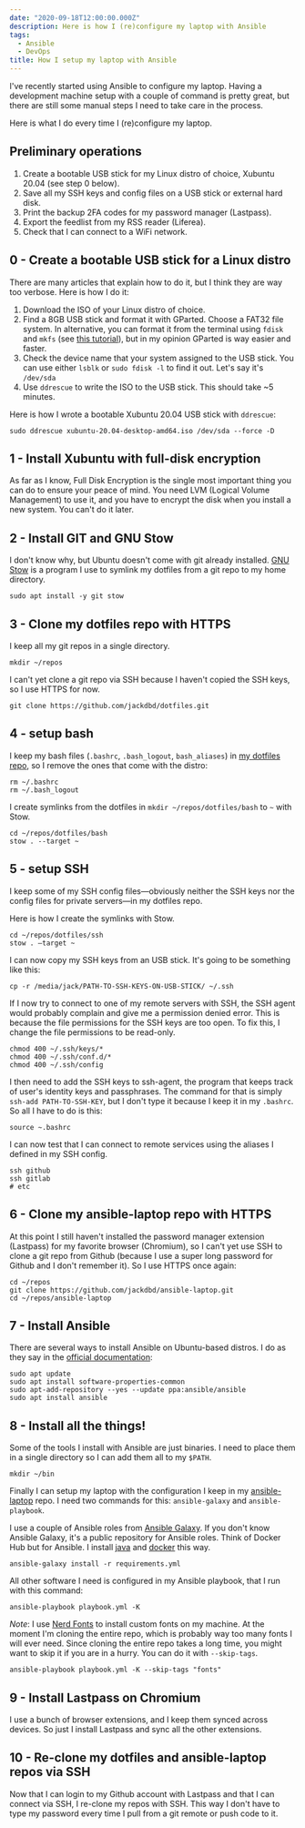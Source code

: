 ```yaml
---
date: "2020-09-18T12:00:00.000Z"
description: Here is how I (re)configure my laptop with Ansible
tags:
  - Ansible
  - DevOps
title: How I setup my laptop with Ansible
---
```

I've recently started using Ansible to configure my laptop. Having a development machine setup with a couple of command is pretty great, but there are still some manual steps I need to take care in the process.

Here is what I do every time I (re)configure my laptop.

## Preliminary operations

1. Create a bootable USB stick for my Linux distro of choice, Xubuntu 20.04 (see step 0 below).
2. Save all my SSH keys and config files on a USB stick or external hard disk.
3. Print the backup 2FA codes for my password manager (Lastpass).
4. Export the feedlist from my RSS reader (Liferea).
5. Check that I can connect to a WiFi network.

## 0 - Create a bootable USB stick for a Linux distro

There are many articles that explain how to do it, but I think they are way too verbose. Here is how I do it:

1. Download the ISO of your Linux distro of choice.
2. Find a 8GB USB stick and format it with GParted. Choose a FAT32 file system. In alternative, you can format it from the terminal using `fdisk` and `mkfs` (see [this tutorial](https://www.redips.net/linux/create-fat32-usb-drive/)), but in my opinion GParted is way easier and faster.
3. Check the device name that your system assigned to the USB stick. You can use either `lsblk` or `sudo fdisk -l` to find it out. Let's say it's `/dev/sda`
4. Use `ddrescue` to write the ISO to the USB stick. This should take ~5 minutes.

Here is how I wrote a bootable Xubuntu 20.04 USB stick with `ddrescue`:

```shell
sudo ddrescue xubuntu-20.04-desktop-amd64.iso /dev/sda --force -D
```

## 1 - Install Xubuntu with full-disk encryption

As far as I know, Full Disk Encryption is the single most important thing you can do to ensure your peace of mind. You need LVM (Logical Volume Management) to use it, and you have to encrypt the disk when you install a new system. You can't do it later.

## 2 - Install GIT and GNU Stow

I don't know why, but Ubuntu doesn't come with git already installed. [GNU Stow](https://www.gnu.org/software/stow/) is a program I use to symlink my dotfiles from a git repo to my home directory.

```shell
sudo apt install -y git stow
```

## 3 - Clone my dotfiles repo with HTTPS

I keep all my git repos in a single directory.

```shell
mkdir ~/repos
```

I can't yet clone a git repo via SSH because I haven't copied the SSH keys, so I use HTTPS for now.

```shell
git clone https://github.com/jackdbd/dotfiles.git
```

## 4 - setup bash

I keep my bash files (`.bashrc`, `.bash_logout`, `bash_aliases`) in [my dotfiles repo](https://github.com/jackdbd/dotfiles), so I remove the ones that come with the distro:

```shell
rm ~/.bashrc
rm ~/.bash_logout
```

I create symlinks from the dotfiles in `mkdir ~/repos/dotfiles/bash` to `~` with Stow.

```shell
cd ~/repos/dotfiles/bash
stow . --target ~
```

## 5 - setup SSH

I keep some of my SSH config files—obviously neither the SSH keys nor the config files for private servers—in my dotfiles repo.

Here is how I create the symlinks with Stow.

```shell
cd ~/repos/dotfiles/ssh
stow . —target ~
```

I can now copy my SSH keys from an USB stick. It's going to be something like this:

```shell
cp -r /media/jack/PATH-TO-SSH-KEYS-ON-USB-STICK/ ~/.ssh
```

If I now try to connect to one of my remote servers with SSH, the SSH agent would probably complain and give me a permission denied error. This is because the file permissions for the SSH keys are too open. To fix this, I change the file permissions to be read-only.

```shell
chmod 400 ~/.ssh/keys/*
chmod 400 ~/.ssh/conf.d/*
chmod 400 ~/.ssh/config
```

I then need to add the SSH keys to ssh-agent, the program that keeps track of user's identity keys and passphrases. The command for that is simply `ssh-add PATH-TO-SSH-KEY`, but I don't type it because I keep it in my `.bashrc`. So all I have to do is this:

```shell
source ~.bashrc
```

I can now test that I can connect to remote services using the aliases I defined in my SSH config.

```shell
ssh github
ssh gitlab
# etc
```

## 6 - Clone my ansible-laptop repo with HTTPS

At this point I still haven't installed the password manager extension (Lastpass) for my favorite browser (Chromium), so I can't yet use SSH to clone a git repo from Github (because I use a super long password for Github and I don't remember it). So I use HTTPS once again:

```shell
cd ~/repos
git clone https://github.com/jackdbd/ansible-laptop.git
cd ~/repos/ansible-laptop
```

## 7 - Install Ansible

There are several ways to install Ansible on Ubuntu-based distros. I do as they say in the [official documentation](https://docs.ansible.com/ansible/latest/installation_guide/intro_installation.html#installing-ansible-on-ubuntu):

```shell
sudo apt update
sudo apt install software-properties-common
sudo apt-add-repository --yes --update ppa:ansible/ansible
sudo apt install ansible
```

## 8 - Install all the things!

Some of the tools I install with Ansible are just binaries. I need to place them in a single directory so I can add them all to my `$PATH`.

```shell
mkdir ~/bin
```

Finally I can setup my laptop with the configuration I keep in my [ansible-laptop](https://github.com/jackdbd/ansible-laptop) repo. I need two commands for this: `ansible-galaxy` and `ansible-playbook`.

I use a couple of Ansible roles from [Ansible Galaxy](https://galaxy.ansible.com/docs/). If you don't know Ansible Galaxy, it's a public repository for Ansible roles. Think of Docker Hub but for Ansible. I install [java](https://galaxy.ansible.com/geerlingguy/java) and [docker](https://galaxy.ansible.com/geerlingguy/docker) this way.

```shell
ansible-galaxy install -r requirements.yml
```

All other software I need is configured in my Ansible playbook, that I run with this command:

```shell
ansible-playbook playbook.yml -K
```

*Note*: I use [Nerd Fonts](https://www.nerdfonts.com/) to install custom fonts on my machine. At the moment I'm cloning the entire repo, which is probably way too many fonts I will ever need. Since cloning the entire repo takes a long time, you might want to skip it if you are in a hurry. You can do it with `--skip-tags`.

```shell
ansible-playbook playbook.yml -K --skip-tags "fonts"
```

## 9 - Install Lastpass on Chromium

I use a bunch of browser extensions, and I keep them synced across devices. So just I install Lastpass and sync all the other extensions.

## 10 - Re-clone my dotfiles and ansible-laptop repos via SSH

Now that I can login to my Github account with Lastpass and that I can connect via SSH, I re-clone my repos with SSH. This way I don't have to type my password every time I pull from a git remote or push code to it.

